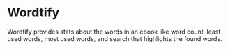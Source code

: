 # Wordtify
 Wordtify provides stats about the words in an ebook like word count, least used words, most used words, and search that highlights the found words.
